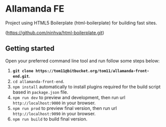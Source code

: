 # Allamanda FE

Project using HTML5 Boilerplate (html-boilerplate) for building fast sites.

(https://github.com/ninhva/html-boilerplate.git)

## Getting started

Open your preferred command line tool and run follow some steps below:

1. __`git clone https://tom11@bitbucket.org/tom11/allamanda-front-end.git`__.
2. `cd allamanda-front-end`.
3. `npm install` automatically to install plugins required for the build script based in `package.json` file.
4. `npm run dev` to preview and development, then run url `http://localhost:9000` in your browser.
5. `npm run prod` to preview final version, then run url `http://localhost:9090` in your browser.
6. `npm run build` to build final version.